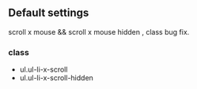 ## Default settings

scroll x mouse && scroll x mouse hidden , class bug fix.

### class

- ul.ul-li-x-scroll
- ul.ul-li-x-scroll-hidden
